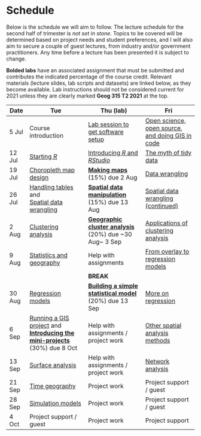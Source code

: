 # Schedule
Below is the schedule we will aim to follow. The lecture schedule for the second half of trimester is *not set in stone*. Topics to be covered will be determined based on project needs and student preferences, and I will also aim to secure a couple of guest lectures, from industry and/or government practitioners. Any time before a lecture has been presented it is subject to change.

**Bolded labs** have an associated assignment that must be submitted and contributes the indicated percentage of the course credit.  Relevant materials (lecture slides, lab scripts and datasets) are linked below, as they become available. Lab instructions should not be considered current for 2021 unless they are clearly marked **Geog 315 T2 2021** at the top.

Date | Tue | Thu (lab) | Fri
-- | -- | -- | --
5 Jul | Course introduction | [Lab session to get software setup](labs/week-01) | [Open science, open source, and doing GIS in code](slides/open/)
12 Jul | [Starting *R*](slides/starting-r/) | [Introducing *R* and *RStudio*](labs/week-02) | [The myth of tidy data](slides/tidy-data/)
19 Jul | [Choropleth map design](slides/choropleth-maps/) | [**Making maps**](labs/week-03) (15%) due 2 Aug | [Data wrangling](slides/data-wrangling/)
26 Jul | [Handling tables](slides/table-joins-and-dissolves/) and<br>[Spatial data wrangling](slides/spatial-data-wrangling/) | [**Spatial data manipulation**](labs/week-04) (15%) due 13 Aug | [Spatial data wrangling (continued)](slides/spatial-data-wrangling/)
2 Aug | [Clustering analysis](slides/classification-clustering/) | [**Geographic cluster analysis**](labs/week-05) (20%) due ~30 Aug~ 3 Sep | [Applications of clustering analysis](slides/classification-examples/)
9 Aug | [Statistics and geography](slides/statistics-and-space/) | Help with assignments | [From overlay to regression models](slides/from-overlay-to-regression/)
&nbsp; | &nbsp; | **BREAK** | &nbsp;
30 Aug | [Regression models](slides/regression/) | [**Building a simple statistical model**](labs/week-07) (20%) due 13 Sep | [More on regression](slides/more-on-regression/)
6 Sep | [Running a GIS project](slides/running-a-gis-project/) and [**Introducing the mini-projects**](labs/mini-project) (30%) due 8 Oct | Help with assignments / project work | [Other spatial analysis methods](slides/spatial-analysis-methods/)
13 Sep | [Surface analysis](slides/surface-analysis/) | Help with assignments / project work | [Network analysis](https://southosullivan.com/geog315/network-analysis/)
21 Sep | [Time geography](https://southosullivan.com/geog315/time-geography/) | Project work | Project support / guest
28 Sep | [Simulation models](https://southosullivan.com/geog315/simulation-models/) | Project work | Project support / guest
4 Oct | Project support / guest | Project work | Project support
